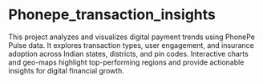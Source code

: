 # Phonepe_transaction_insights
This project analyzes and visualizes digital payment trends using PhonePe Pulse data. It explores transaction types, user engagement, and insurance adoption across Indian states, districts, and pin codes. Interactive charts and geo-maps highlight top-performing regions and provide actionable insights for digital financial growth.
